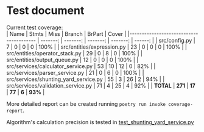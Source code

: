 # Test document

Current test coverage:  
| Name                                    |    Stmts |     Miss |   Branch |   BrPart |   Cover |
|---------------------------------------- | -------: | -------: | -------: | -------: | ------: |
| src/config.py                           |        7 |        0 |        0 |        0 |    100% |
| src/entities/expression.py              |       23 |        0 |        0 |        0 |    100% |
| src/entities/operator\_stack.py         |       29 |        0 |        8 |        0 |    100% |
| src/entities/output\_queue.py           |       12 |        0 |        0 |        0 |    100% |
| src/services/calculator\_service.py     |       53 |       10 |       12 |        0 |     82% |
| src/services/parser\_service.py         |       21 |        0 |        6 |        0 |    100% |
| src/services/shunting\_yard\_service.py |       55 |        3 |       26 |        2 |     94% |
| src/services/validation\_service.py     |       71 |        4 |       25 |        4 |     92% |
|                               **TOTAL** |  **271** |   **17** |   **77** |    **6** | **93%** |
  
More detailed report can be created running `poetry run invoke coverage-report`.  

Algorithm's calculation precision is tested in [test_shunting_yard_service.py](../src/tests/services/test_shunting_yard_service.py)